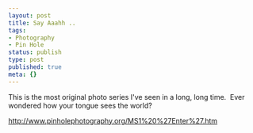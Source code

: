 ```yaml
---
layout: post
title: Say Aaahh ..
tags:
- Photography
- Pin Hole
status: publish
type: post
published: true
meta: {}
---
```

This is the most original photo series I've seen in a long, long time.  Ever wondered how your tongue sees the world?

<a href="http://www.pinholephotography.org/MS1%20%27Enter%27.htm">http://www.pinholephotography.org/MS1%20%27Enter%27.htm</a>
